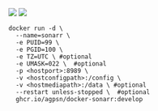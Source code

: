 ![ ](https://ghcr-badge.egpl.dev/agpsn/docker-sonarr/size?tag=develop?color=#00CCFF)
![ ](https://ghcr-badge.egpl.dev/agpsn/docker-sonarr/latest_tag?trim=major&label=develop)

```
docker run -d \
  --name=sonarr \
  -e PUID=99 \
  -e PGID=100 \
  -e TZ=UTC \ #optional
  -e UMASK=022 \  #optional
  -p <hostport>:8989 \
  -v <hostconfigpath>:/config \
  -v <hostmediapath>:/data \ #optional
  --restart unless-stopped \  #optional
  ghcr.io/agpsn/docker-sonarr:develop
```

